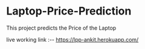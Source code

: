 # Laptop-Price-Prediction
This project predicts the Price of the Laptop

live working link :-- https://lpp-ankit.herokuapp.com/

